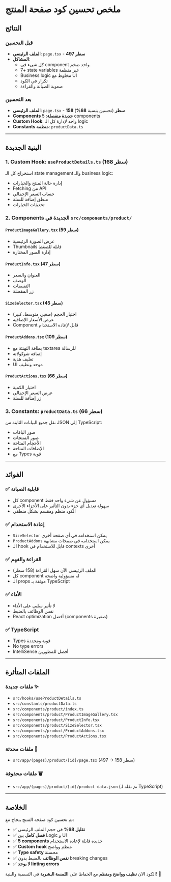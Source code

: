 # ملخص تحسين كود صفحة المنتج

## النتائج

### قبل التحسين

- **الملف الرئيسي**: `page.tsx` - **497 سطر**
- **المشاكل**:
  - كل شيء في component واحد ضخم
  - 7+ state variables غير منظمة
  - Business logic مخلوط مع UI
  - تكرار في الكود
  - صعوبة الصيانة والقراءة

### بعد التحسين

- **الملف الرئيسي**: `page.tsx` - **158 سطر** (تحسين بنسبة **68%**)
- **Components جديدة منفصلة**: 5 components
- **Custom Hook**: واحد لإدارة كل الـ logic
- **Constants منظمة**: `productData.ts`

---

## البنية الجديدة

### 1. Custom Hook: `useProductDetails.ts` (168 سطر)

استخراج كل الـ state management والـ business logic:

- إدارة حالة المنتج والخيارات
- Fetching من API
- حساب السعر الإجمالي
- منطق إضافة للسلة
- تحديثات الخيارات

### 2. Components الجديدة في `src/components/product/`

#### `ProductImageGallery.tsx` (59 سطر)

- عرض الصورة الرئيسية
- Thumbnails قابلة للضغط
- إدارة الصور المختارة

#### `ProductInfo.tsx` (47 سطر)

- العنوان والسعر
- الوصف
- التقييمات
- زر المفضلة

#### `SizeSelector.tsx` (45 سطر)

- اختيار الحجم (صغير، متوسط، كبير)
- عرض الأسعار الإضافية
- Component قابل لإعادة الاستخدام

#### `ProductAddons.tsx` (109 سطر)

- بطاقة التهنئة مع textarea للرسالة
- إضافة شوكولاتة
- تغليف هدية
- UI موحد ونظيف

#### `ProductActions.tsx` (66 سطر)

- اختيار الكمية
- عرض السعر الإجمالي
- زر إضافة للسلة

### 3. Constants: `productData.ts` (66 سطر)

نقل جميع البيانات الثابتة من JSON إلى TypeScript:

- صور الباقات
- صور المنتجات
- الأحجام المتاحة
- الإضافات المتاحة
- مع Types قوية

---

## الفوائد

### ✅ قابلية الصيانة

- كل component مسؤول عن شيء واحد فقط
- سهولة تعديل أي جزء بدون التأثير على الأجزاء الأخرى
- الكود منظم ومقسم بشكل منطقي

### ✅ إعادة الاستخدام

- `SizeSelector` يمكن استخدامه في أي صفحة أخرى
- `ProductAddons` يمكن استخدامه في صفحات مشابهة
- الـ hook قابل للاستخدام في contexts أخرى

### ✅ القراءة والفهم

- الملف الرئيسي الآن سهل القراءة (158 سطر)
- كل component له مسؤولية واضحة
- الـ props موثقة بـ TypeScript

### ✅ الأداء

- لا تأثير سلبي على الأداء
- نفس الوظائف بالضبط
- React optimization أفضل (components صغيرة)

### ✅ TypeScript

- Types قوية ومحددة
- No type errors
- IntelliSense أفضل للمطورين

---

## الملفات المتأثرة

### ملفات جديدة ✨

- `src/hooks/useProductDetails.ts`
- `src/constants/productData.ts`
- `src/components/product/index.ts`
- `src/components/product/ProductImageGallery.tsx`
- `src/components/product/ProductInfo.tsx`
- `src/components/product/SizeSelector.tsx`
- `src/components/product/ProductAddons.tsx`
- `src/components/product/ProductActions.tsx`

### ملفات محدثة 🔄

- `src/app/(pages)/product/[id]/page.tsx` (497 → 158 سطر)

### ملفات محذوفة 🗑️

- `src/app/(pages)/product/[id]/product-data.json` (تم نقله لـ TypeScript)

---

## الخلاصة

تم تحسين كود صفحة المنتج بنجاح مع:

- ✅ **تقليل 68%** في حجم الملف الرئيسي
- ✅ **فصل كامل** بين Logic و UI
- ✅ **5 components** جديدة قابلة لإعادة الاستخدام
- ✅ **Custom hook** منظم وواضح
- ✅ **Type safety** محسنة
- ✅ **نفس الوظائف** بالضبط بدون breaking changes
- ✅ **لا يوجد linting errors**

الكود الآن **نظيف وواضح ومنظم** مع الحفاظ على **اللمسة البشرية** في التسمية والبنية! 🎉
